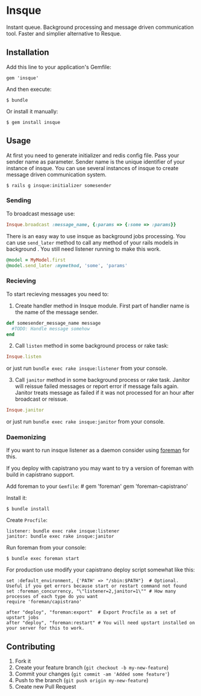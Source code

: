 # Insque

Instant queue. Background processing and message driven communication tool. Faster and simplier alternative to Resque.

## Installation

Add this line to your application's Gemfile:

    gem 'insque'

And then execute:

    $ bundle

Or install it manually:

    $ gem install insque

## Usage

At first you need to generate initializer and redis config file. Pass your sender name as parameter. 
Sender name is the unique identifier of your instance of insque. You can use several instances of insque to create message driven communication system. 

    $ rails g insque:initializer somesender

### Sending

To broadcast message use:
```ruby
Insque.broadcast :message_name, {:params => {:some => :params}}
```
There is an easy way to use insque as background jobs processing. You can use `send_later` method to call any method of your rails models in background
. You still need listener running to make this work.
```ruby
@model = MyModel.first
@model.send_later :mymethod, 'some', 'params'
```

### Recieving

To start recieving messages you need to:

1. Create handler method in Insque module. First part of handler name is the name of the message sender.
```ruby
def somesender_message_name message
  #TODO: Handle message somehow
end
```

2. Call `listen` method in some background process or rake task:
```ruby
Insque.listen
```

   or just run `bundle exec rake insque:listener` from your console.

3. Call `janitor` method in some background process or rake task. Janitor will reissue failed messages or report error if message fails again. Janitor treats message as failed if it was not processed for an hour after broadcast or reissue.
```ruby
Insque.janitor
```

   or just run `bundle exec rake insque:janitor` from your console.

### Daemonizing

If you want to run insque listener as a daemon consider using [foreman](https://github.com/ddollar/foreman) for this. 

If you deploy with capistrano you may want to try a version of foreman with build in capistrano support.

Add foreman to your `Gemfile`:
    \# gem 'foreman'
    gem 'foreman-capistrano'

Install it:

    $ bundle install  

Create `Procfile`:

    listener: bundle exec rake insque:listener
    janitor: bundle exec rake insque:janitor

Run foreman from your console:
    
    $ bundle exec foreman start

For production use modify your capistrano deploy script somewhat like this:
    
    set :default_environment, {'PATH' => "/sbin:$PATH"}  # Optional. Useful if you get errors because start or restart command not found
    set :foreman_concurrency, "\"listener=2,janitor=1\"" # How many processes of each type do you want
    require 'foreman/capistrano'
    
    after "deploy", "foreman:export"  # Export Procfile as a set of upstart jobs
    after "deploy", "foreman:restart" # You will need upstart installed on your server for this to work.

## Contributing

1. Fork it
2. Create your feature branch (`git checkout -b my-new-feature`)
3. Commit your changes (`git commit -am 'Added some feature'`)
4. Push to the branch (`git push origin my-new-feature`)
5. Create new Pull Request
